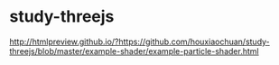 # study-threejs

http://htmlpreview.github.io/?https://github.com/houxiaochuan/study-threejs/blob/master/example-shader/example-particle-shader.html
